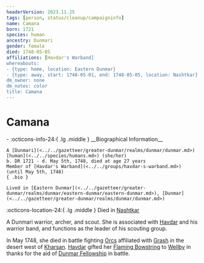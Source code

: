 ```yaml
---
headerVersion: 2023.11.25
tags: [person, status/cleanup/campaigninfo]
name: Camana
born: 1721
species: human
ancestry: Dunmari
gender: female
died: 1748-05-05
affiliations: [Havdar's Warband]
whereabouts:
- {type: home, location: Eastern Dunmar}
- {type: away, start: 1748-05-01, end: 1748-05-05, location: Nashtkar}
dm_owner: none
dm_notes: color
title: Camana
---
```

# Camana
<div class="grid cards ext-narrow-margin ext-one-column" markdown>
- :octicons-info-24:{ .lg .middle } __Biographical Information__

    A [Dunmari](<../../gazetteer/greater-dunmar/realms/dunmar/dunmar.md>) [human](<../../species/humans.md>) (she/her)  
    b. DR 1721 - d. May 5th, 1748, died at age 27 years  
    Member of [Havdar's Warband](<../../groups/havdar-s-warband.md>) (until May 5th, 1748)  
    { .bio }

    Lived in [Eastern Dunmar](<../../gazetteer/greater-dunmar/realms/dunmar/eastern-dunmar/eastern-dunmar.md>), [Dunmar](<../../gazetteer/greater-dunmar/realms/dunmar/dunmar.md>)
</div>

:octicons-location-24:{ .lg .middle } Died in [Nashtkar](<../../gazetteer/greater-dunmar/dunmari-basin/nashtkar.md>)




A Dunmari warrior, archer, and scout. She is associated with [Havdar](<./havdar.md>) and his warrior band, and functions as the leader of his scouting group. 


In May 1748, she died in battle fighting [Orcs](<../../species/orcs.md>) affiliated with [Grash](<../other-nonhumans/grash.md>) in the desert west of [Kharsan](<../../gazetteer/greater-dunmar/dunmari-basin/kharsan.md>). [Havdar](<./havdar.md>) gifted her [Flaming Bowstring](<../../campaigns/dunmari-frontier/treasure/flaming-bowstring.md>) to [Wellby](<../pcs/dunmar-fellowship/wellby.md>) in thanks for the aid of [Dunmar Fellowship](<../pcs/dunmar-fellowship/dunmar-fellowship.md>) in battle. 
